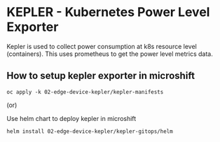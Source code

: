 # KEPLER - Kubernetes Power Level Exporter

Kepler is used to collect power consumption at k8s resource level (containers). This uses prometheus to get the power level metrics data.

## How to setup kepler exporter in microshift

```shell
oc apply -k 02-edge-device-kepler/kepler-manifests
```

(or)

Use helm chart to deploy kepler in microshift

```shell
helm install 02-edge-device-kepler/kepler-gitops/helm
```
